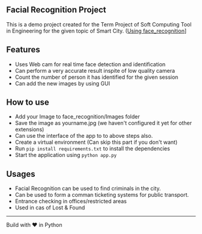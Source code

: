 Facial Recognition Project
---

This is a demo project created for the Term Project of Soft Computing Tool in Engineering for the given topic of Smart City. ([Using face_recognition](https://github.com/ageitgey/face_recognition])]


## Features
* Uses Web cam for real time face detection and identification 
* Can perform a very accurate result inspite of low quality camera
* Count the number of person it has identified for the given session
* Can add the new images by using GUI 

## How to use 
* Add your Image to face_recognition/Images folder
* Save the image as yourname.jpg (we haven't configured it yet for other extensions)
* Can use the interface of the app to to above steps also.
* Create a virtual environment (Can skip this part if you don't want)
* Run `pip install requirements.txt` to install the dependencies
* Start the application using `python app.py`

## Usages
* Facial Recognition can be used to find criminals in the city.
* Can be used to form a comman ticketing systems for public transport.
* Entrance checking in offices/restricted areas
* Used in cas of Lost & Found

---
Build with ❤️ in Python
